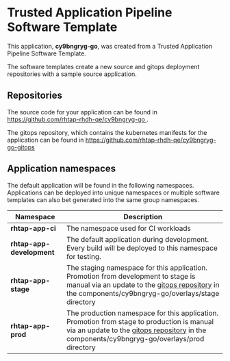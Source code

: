 # Trusted Application Pipeline Software Template

This application, **cy9bngryg-go**, was created from a Trusted Application Pipeline Software Template.

The software templates create a new source and gitops deployment repositories with a sample source application. 

## Repositories

The source code for your application can be found in [https://github.com/rhtap-rhdh-qe/cy9bngryg-go ](https://github.com/rhtap-rhdh-qe/cy9bngryg-go ).
 
The gitops repository, which contains the kubernetes manifests for the application can be found in 
[https://github.com/rhtap-rhdh-qe/cy9bngryg-go-gitops ](https://github.com/rhtap-rhdh-qe/cy9bngryg-go-gitops ) 

## Application namespaces 

The default application will be found in the following namespaces. Applications can be deployed into unique namespaces or multiple software templates can also bet generated into the same group namespaces.  

|  Namespace   |  Description   |  
| -------- | -------- |
| **rhtap-app-ci** | The namespace used for CI workloads |
| **rhtap-app-development** | The default application during development. Every build will be deployed to this namespace for testing. |
| **rhtap-app-stage** | The staging namespace for this application. Promotion from development to stage is manual via an update to the [gitops repository](https://github.com/rhtap-rhdh-qe/cy9bngryg-go-gitops ) in the components/cy9bngryg-go/overlays/stage directory |
| **rhtap-app-prod** | The production namespace for this application. Promotion from stage to production is manual via an update to the [gitops repository](https://github.com/rhtap-rhdh-qe/cy9bngryg-go-gitops ) in the components/cy9bngryg-go/overlays/prod directory |